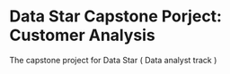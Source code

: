 # Data Star Capstone Porject: Customer Analysis
The capstone project for Data Star ( Data analyst track )
